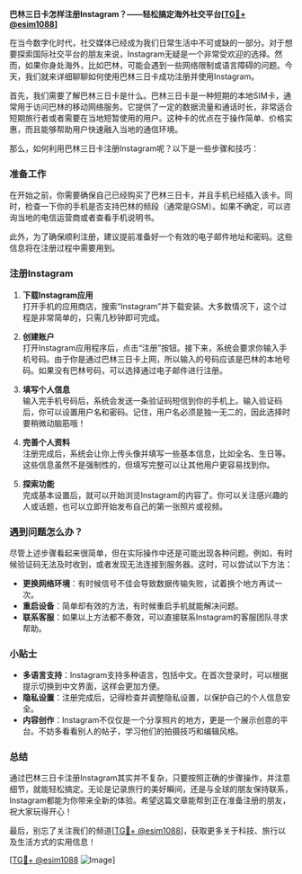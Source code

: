 **巴林三日卡怎样注册Instagram？——轻松搞定海外社交平台[[TG💪+ @esim1088](https://t.me/s/esim1088)]**

在当今数字化时代，社交媒体已经成为我们日常生活中不可或缺的一部分。对于想要探索国际社交平台的朋友来说，Instagram无疑是一个非常受欢迎的选择。然而，如果你身处海外，比如巴林，可能会遇到一些网络限制或语言障碍的问题。今天，我们就来详细聊聊如何使用巴林三日卡成功注册并使用Instagram。

首先，我们需要了解巴林三日卡是什么。巴林三日卡是一种短期的本地SIM卡，通常用于访问巴林的移动网络服务。它提供了一定的数据流量和通话时长，非常适合短期旅行者或者需要在当地短暂使用的用户。这种卡的优点在于操作简单、价格实惠，而且能够帮助用户快速融入当地的通信环境。

那么，如何利用巴林三日卡注册Instagram呢？以下是一些步骤和技巧：

### 准备工作

在开始之前，你需要确保自己已经购买了巴林三日卡，并且手机已经插入该卡。同时，检查一下你的手机是否支持巴林的频段（通常是GSM）。如果不确定，可以咨询当地的电信运营商或者查看手机说明书。

此外，为了确保顺利注册，建议提前准备好一个有效的电子邮件地址和密码。这些信息将在注册过程中需要用到。

### 注册Instagram

1. **下载Instagram应用**  
   打开手机的应用商店，搜索“Instagram”并下载安装。大多数情况下，这个过程是非常简单的，只需几秒钟即可完成。

2. **创建账户**  
   打开Instagram应用程序后，点击“注册”按钮。接下来，系统会要求你输入手机号码。由于你是通过巴林三日卡上网，所以输入的号码应该是巴林的本地号码。如果没有巴林号码，可以选择通过电子邮件进行注册。

3. **填写个人信息**  
   输入完手机号码后，系统会发送一条验证码短信到你的手机上。输入验证码后，你可以设置用户名和密码。记住，用户名必须是独一无二的，因此选择时要稍微动脑筋哦！

4. **完善个人资料**  
   注册完成后，系统会让你上传头像并填写一些基本信息，比如全名、生日等。这些信息虽然不是强制性的，但填写完整可以让其他用户更容易找到你。

5. **探索功能**  
   完成基本设置后，就可以开始浏览Instagram的内容了。你可以关注感兴趣的人或话题，也可以立即开始发布自己的第一张照片或视频。

### 遇到问题怎么办？

尽管上述步骤看起来很简单，但在实际操作中还是可能出现各种问题。例如，有时候验证码无法及时收到，或者发现无法连接到服务器。这时，可以尝试以下方法：

- **更换网络环境**：有时候信号不佳会导致数据传输失败，试着换个地方再试一次。
- **重启设备**：简单却有效的方法，有时候重启手机就能解决问题。
- **联系客服**：如果以上方法都不奏效，可以直接联系Instagram的客服团队寻求帮助。

### 小贴士

- **多语言支持**：Instagram支持多种语言，包括中文。在首次登录时，可以根据提示切换到中文界面，这样会更加方便。
- **隐私设置**：注册完成后，记得检查并调整隐私设置，以保护自己的个人信息安全。
- **内容创作**：Instagram不仅仅是一个分享照片的地方，更是一个展示创意的平台。不妨多看看别人的帖子，学习他们的拍摄技巧和编辑风格。

### 总结

通过巴林三日卡注册Instagram其实并不复杂，只要按照正确的步骤操作，并注意细节，就能轻松搞定。无论是记录旅行的美好瞬间，还是与全球的朋友保持联系，Instagram都能为你带来全新的体验。希望这篇文章能帮到正在准备注册的朋友，祝大家玩得开心！

最后，别忘了关注我们的频道[[TG💪+ @esim1088](https://t.me/s/esim1088)]，获取更多关于科技、旅行以及生活方式的实用信息！  

[[TG💪+ @esim1088](https://t.me/s/esim1088) ![Image](https://i.postimg.cc/4NQfJmqS/Snipaste-2025-05-13-00-14-12.png)]